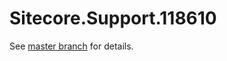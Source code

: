 # Sitecore.Support.118610

See [master branch](https://github.com/sitecoresupport/Sitecore.Support.118610) for details.